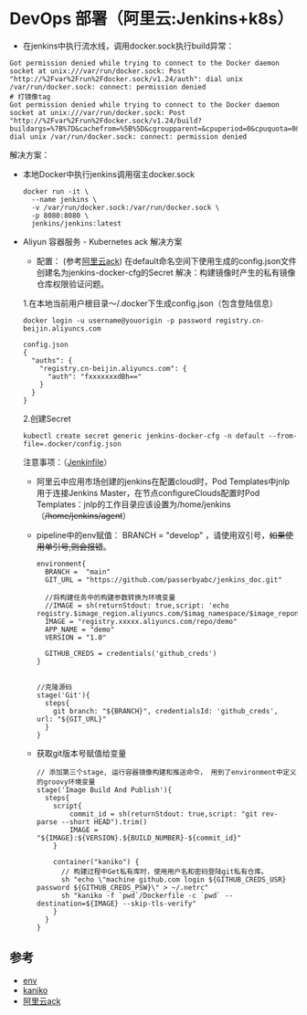 # DevOps 部署（阿里云:Jenkins+k8s）
- 在jenkins中执行流水线，调用docker.sock执行build异常：
```
Got permission denied while trying to connect to the Docker daemon socket at unix:///var/run/docker.sock: Post "http://%2Fvar%2Frun%2Fdocker.sock/v1.24/auth": dial unix /var/run/docker.sock: connect: permission denied
# 打镜像tag
Got permission denied while trying to connect to the Docker daemon socket at unix:///var/run/docker.sock: Post "http://%2Fvar%2Frun%2Fdocker.sock/v1.24/build?buildargs=%7B%7D&cachefrom=%5B%5D&cgroupparent=&cpuperiod=0&cpuquota=0&cpusetcpus=&cpusetmems=&cpushares=0&dockerfile=Dockerfile&version=1": dial unix /var/run/docker.sock: connect: permission denied
```
解决方案：
- 本地Docker中执行jenkins调用宿主docker.sock
  ```
  docker run -it \
    --name jenkins \
    -v /var/run/docker.sock:/var/run/docker.sock \
    -p 8080:8080 \
    jenkins/jenkins:latest
  ```
- Aliyun 容器服务 - Kubernetes ack 解决方案
  + 配置： (参考[阿里云ack](https://help.aliyun.com/document_detail/106712.html))
    在default命名空间下使用生成的config.json文件创建名为jenkins-docker-cfg的Secret
    解决：构建镜像时产生的私有镜像仓库权限验证问题。
  
  1.在本地当前用户根目录～/.docker下生成config.json（包含登陆信息）
  ```
  docker login -u username@youorigin -p password registry.cn-beijin.aliyuncs.com
  ```
  ```
  config.json
  {
    "auths": {
      "registry.cn-beijin.aliyuncs.com": {
        "auth": "fxxxxxxxdBh=="
      }
    }
  }
  ```
  2.创建Secret
  ```
  kubectl create secret generic jenkins-docker-cfg -n default --from-file=.docker/config.json
  ```
  注意事项：（[Jenkinfile](https://github.com/passerbyabc/jenkins_doc/blob/main/Jenkinsfile)）
  - 阿里云中应用市场创建的jenkins在配置cloud时，Pod Templates中jnlp用于连接Jenkins Master，在节点configureClouds配置时Pod Templates：jnlp的工作目录应该设置为/home/jenkins（~~/home/jenkins/agent~~）
  - pipeline中的env赋值： BRANCH = "develop" ，请使用双引号，~~如果使用单引号,则会报错~~。
    ```
    environment{
      BRANCH =  "main"
      GIT_URL = "https://github.com/passerbyabc/jenkins_doc.git"

      //将构建任务中的构建参数转换为环境变量
      //IMAGE = sh(returnStdout: true,script: 'echo registry.$image_region.aliyuncs.com/$imag_namespace/$image_reponame').trim()
      IMAGE = "registry.xxxxx.aliyuncs.com/repo/demo"
      APP_NAME = "demo"
      VERSION = "1.0"
      
      GITHUB_CREDS = credentials('github_creds')
    }
		
		
    //克隆源码
    stage('Git'){
      steps{
        git branch: "${BRANCH}", credentialsId: 'github_creds', url: "${GIT_URL}"
      }
    }
    ```
		
  - 获取git版本号赋值给变量
    ```
    // 添加第三个stage, 运行容器镜像构建和推送命令， 用到了environment中定义的groovy环境变量
    stage('Image Build And Publish'){
      steps{
        script{
            commit_id = sh(returnStdout: true,script: "git rev-parse --short HEAD").trim()
            IMAGE = "${IMAGE}:${VERSION}.${BUILD_NUMBER}-${commit_id}"
        }
          
        container("kaniko") {
          // 构建过程中Get私有库时，使用用户名和密码登陆git私有仓库。
          sh "echo \"machine github.com login ${GITHUB_CREDS_USR} password ${GITHUB_CREDS_PSW}\" > ~/.netrc"
          sh "kaniko -f `pwd`/Dockerfile -c `pwd` --destination=${IMAGE} --skip-tls-verify"
        }
      }
    }
    ```
## 参考
- [env](https://stackoverflow.com/questions/53541489/updating-environment-global-variable-in-jenkins-pipeline-from-the-stage-level/53541813)
- [kaniko](https://github.com/GoogleContainerTools/kaniko)
- [阿里云ack](https://help.aliyun.com/document_detail/106712.html)

